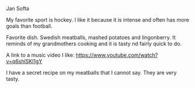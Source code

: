 Jan Softa

My favorite sport is hockey. I like it because it is intense and often has more goals than football.

Favorite dish. Swedish meatballs, mashed potatoes and lingonberry. It reminds of my grandmothers cooking and it is tasty nd fairly quick to do.

A link to a music video I like: https://www.youtube.com/watch?v=q6shlSKl1gY

I have a secret recipe on my meatballs that I cannot say. They are very tasty.